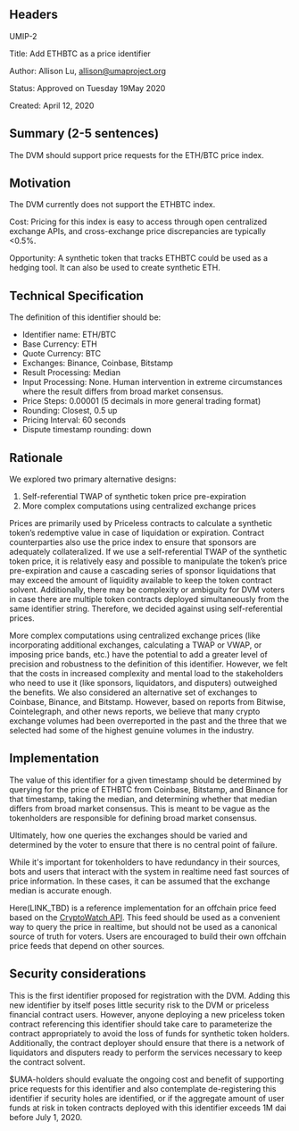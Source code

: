 ## Headers
UMIP-2

Title: Add ETHBTC as a price identifier

Author: Allison Lu, allison@umaproject.org

Status: Approved on Tuesday 19May 2020

Created: April 12, 2020

## Summary (2-5 sentences)
The DVM should support price requests for the ETH/BTC price index. 

## Motivation
The DVM currently does not support the ETHBTC index.

Cost: Pricing for this index is easy to access through open centralized exchange APIs, and
cross-exchange price discrepancies are typically <0.5%. 

Opportunity: A synthetic token that tracks ETHBTC could be used as a hedging tool. It can also be used
to create synthetic ETH.

## Technical Specification
The definition of this identifier should be:
- Identifier name: ETH/BTC
- Base Currency: ETH
- Quote Currency: BTC
- Exchanges: Binance, Coinbase, Bitstamp
- Result Processing: Median
- Input Processing: None. Human intervention in extreme circumstances where the result differs from broad market consensus.
- Price Steps: 0.00001 (5 decimals in more general trading format)
- Rounding: Closest, 0.5 up
- Pricing Interval: 60 seconds
- Dispute timestamp rounding: down

## Rationale
We explored two primary alternative designs:
  1. Self-referential TWAP of synthetic token price pre-expiration
  2. More complex computations using centralized exchange prices

Prices are primarily used by Priceless contracts to calculate a synthetic token’s redemptive value in
case of liquidation or expiration. Contract counterparties also use the price index to ensure that
sponsors are adequately collateralized. If we use a self-referential TWAP of the synthetic token
price, it is relatively easy and possible to manipulate the token’s price pre-expiration and cause a
cascading series of sponsor liquidations that may exceed the amount of liquidity available to keep
the token contract solvent. Additionally, there may be complexity or ambiguity for DVM voters in case
there are multiple token contracts deployed simultaneously from the same identifier string.
Therefore, we decided against using self-referential prices. 

More complex computations using centralized exchange prices (like incorporating additional exchanges,
calculating a TWAP or VWAP, or imposing price bands, etc.) have the potential to add a greater level
of precision and robustness to the definition of this identifier. However, we felt that the costs in
increased complexity and mental load to the stakeholders who need to use it (like sponsors,
liquidators, and disputers) outweighed the benefits. We also considered an alternative set of
exchanges to Coinbase, Binance, and Bitstamp. However, based on reports from Bitwise, Cointelegraph,
and other news reports, we believe that many crypto exchange volumes had been overreported in the
past and the three that we selected had some of the highest genuine volumes in the industry.

## Implementation

The value of this identifier for a given timestamp should be determined by querying for the price of
ETHBTC from Coinbase, Bitstamp, and Binance for that timestamp, taking the median, and determining
whether that median differs from broad market consensus. This is meant to be vague as the
tokenholders are responsible for defining broad market consensus.

Ultimately, how one queries the exchanges should be varied and determined by the voter to ensure
that there is no central point of failure.

While it's important for tokenholders to have redundancy in their sources, bots and users that
interact with the system in realtime need fast sources of price information. In these cases, it can
be assumed that the exchange median is accurate enough.

Here(LINK_TBD) is a reference implementation for an offchain price feed based on the
[CryptoWatch API](https://docs.cryptowat.ch/rest-api/). This feed should be used as a convenient
way to query the price in realtime, but should not be used as a canonical source of truth for
voters. Users are encouraged to build their own offchain price feeds that depend on other sources.

## Security considerations
This is the first identifier proposed for registration with the DVM. Adding this new identifier by itself 
poses little security risk to the DVM or priceless financial contract users. However, anyone deploying a 
new priceless token contract referencing this identifier should take care to parameterize the contract 
appropriately to avoid the loss of funds for synthetic token holders. Additionally, the contract deployer 
should ensure that there is a network of liquidators and disputers ready to perform the services necessary 
to keep the contract solvent. 

$UMA-holders should evaluate the ongoing cost and benefit of supporting price requests for this identifier and 
also contemplate de-registering this identifier if security holes are identified, or if the aggregate amount of 
user funds at risk in token contracts deployed with this identifier exceeds 1M dai before July 1, 2020.
